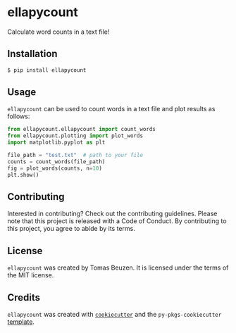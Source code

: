 # ellapycount

Calculate word counts in a text file!

## Installation

```bash
$ pip install ellapycount
```

## Usage

`ellapycount` can be used to count words in a text file and plot results
as follows:

```python
from ellapycount.ellapycount import count_words
from ellapycount.plotting import plot_words
import matplotlib.pyplot as plt

file_path = "test.txt"  # path to your file
counts = count_words(file_path)
fig = plot_words(counts, n=10)
plt.show()
```

## Contributing

Interested in contributing? Check out the contributing guidelines. 
Please note that this project is released with a Code of Conduct. 
By contributing to this project, you agree to abide by its terms.

## License

`ellapycount` was created by Tomas Beuzen. It is licensed under the terms
of the MIT license.

## Credits

`ellapycount` was created with 
[`cookiecutter`](https://cookiecutter.readthedocs.io/en/latest/) and 
the `py-pkgs-cookiecutter` 
[template](https://github.com/py-pkgs/py-pkgs-cookiecutter).
